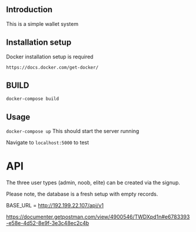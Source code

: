 ## Introduction


This is a simple wallet system 
## Installation setup

Docker installation setup is required

`https://docs.docker.com/get-docker/`

## BUILD 

`docker-compose build`

## Usage
`docker-compose up`
This should start the server running 

Navigate to `localhost:5000` to test

# API

The three user types (admin, noob, elite) can be created via the signup.

Please note, the database is a fresh setup with empty records.

BASE_URL = http://192.199.22.107/api/v1

https://documenter.getpostman.com/view/4900546/TWDXpd1n#e6783393-e58e-4d52-8e9f-3e3c48ec2c4b

